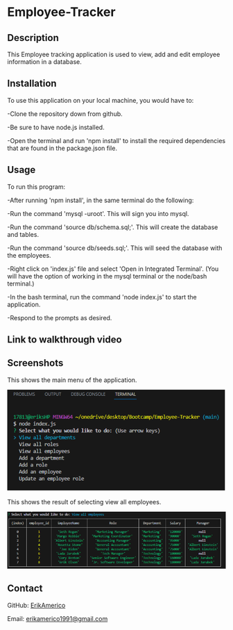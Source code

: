 # Employee-Tracker

## Description
This Employee tracking application is used to view, add and edit employee information in a database.

## Installation
To use this application on your local machine, you would have to:

-Clone the repository down from github.

-Be sure to have node.js installed.

-Open the terminal and run 'npm install' to install the required dependencies that are found in the package.json file.

## Usage
To run this program:

-After running 'npm install', in the same terminal do the following:

-Run the command 'mysql -uroot'. This will sign you into mysql.

-Run the command 'source db/schema.sql;'. This will create the database and tables.

-Run the command 'source db/seeds.sql;'. This will seed the database with the employees.

-Right click on 'index.js' file and select 'Open in Integrated Terminal'. (You will have the option of working in the mysql terminal or the node/bash terminal.)

-In the bash terminal, run the command 'node index.js' to start the application.

-Respond to the prompts as desired.

## Link to walkthrough video
 
## Screenshots
This shows the main menu of the application. 

![Menu](assets\menuScreenShot.png)

This shows the result of selecting view all employees.

![View all employees](assets\viewAllEmployeesScreenShot.png)

## Contact

GitHub: [ErikAmerico](https://github.com/erikamerico)
    
Email: erikamerico1991@gmail.com